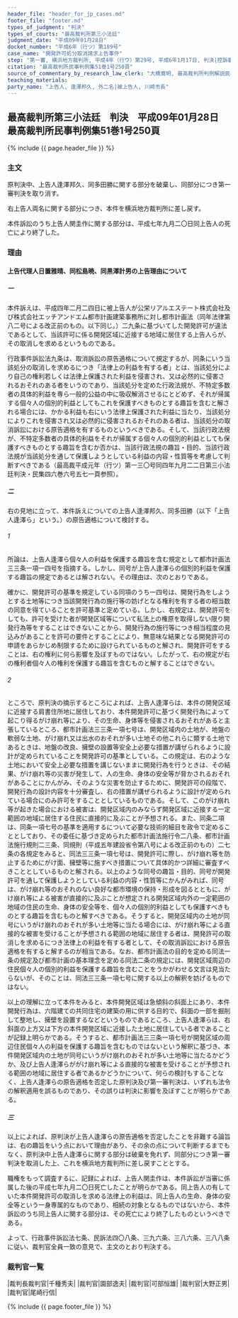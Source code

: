 ```yaml
---
header_file: "header_for_jp_cases.md"
footer_file: "footer.md"
types_of_judgment: "判決"
types_of_courts: "最高裁判所第三小法廷"
judgment_date: "平成09年01月28日"
docket_number: "平成6年（行ツ）第189号"
case_name: "開発許可処分取消請求上告事件"
step: "第一審, 横浜地方裁判所, 平成4年（行ウ）第29号, 平成6年1月17日, 判決|控訴審, 東京高等裁判所, 平成6年（行コ）第8号, 平成6年6月15日, 判決|差戻第一審, 横浜地方裁判所, 平成9年（行ウ）第10号, 平成11年4月28日, 判決"
citation: "最高裁判所民事判例集51巻1号250頁"
source_of_commentary_by_research_law_clerk: "大橋寛明, 最高裁判所判例解説民事篇平成9年度134頁"
teaching_materials:
party_name: "上告人, 逢澤邦久, 外二名|被上告人, 川崎市長"
---
```


## 最高裁判所第三小法廷　判決　平成09年01月28日　最高裁判所民事判例集51巻1号250頁

{% include {{ page.header_file }}  %}








### 主文


原判決中、上告人逢澤邦久、同多田勝に関する部分を破棄し、同部分につき第一審判決を取り消す。

右上告人両名に関する部分につき、本件を横浜地方裁判所に差し戻す。

本件訴訟のうち上告人関圭作に関する部分は、平成七年九月二〇日同上告人の死亡により終了した。





### 理由


#### 上告代理人日置雅晴、同松島暁、同黒澤計男の上告理由について

##### 一

本件訴えは、平成四年二月二四日に被上告人が公栄リアルエステート株式会社及び株式会社エッチアンドエム都市計画建築事務所に対し都市計画法（同年法律第八二号による改正前のもの。以下同じ。）二九条に基づいてした開発許可が違法であるとして、当該許可に係る開発区域に近接する地域に居住する上告人らが、その取消しを求めるというものである。

行政事件訴訟法九条は、取消訴訟の原告適格について規定するが、同条にいう当該処分の取消しを求めるにつき「法律上の利益を有する者」とは、当該処分により自己の権利若しくは法律上保護された利益を侵害され、又は必然的に侵害されるおそれのある者をいうのであり、当該処分を定めた行政法規が、不特定多数者の具体的利益を専ら一般的公益の中に吸収解消させるにとどめず、それが帰属する個々人の個別的利益としてもこれを保護すべきものとする趣旨を含むと解される場合には、かかる利益も右にいう法律上保護された利益に当たり、当該処分によりこれを侵害され又は必然的に侵害されるおそれのある者は、当該処分の取消訴訟における原告適格を有するものというべきである。そして、当該行政法規が、不特定多数者の具体的利益をそれが帰属する個々人の個別的利益としても保護すべきものとする趣旨を含むか否かは、当該行政法規の趣旨・目的、当該行政法規が当該処分を通して保護しようとしている利益の内容・性質等を考慮して判断すべきである（最高裁平成元年（行ツ）第一三〇号同四年九月二二日第三小法廷判決・民集四六巻六号五七一頁参照）。

##### 二

右の見地に立って、本件訴えについての上告人逢澤邦久、同多田勝（以下「上告人逢澤ら」という。）の原告適格について検討する。

###### 1

所論は、上告人逢澤ら個々人の利益を保護する趣旨を含む規定として都市計画法三三条一項一四号を指摘する。しかし、同号が上告人逢澤らの個別的利益を保護する趣旨の規定であるとは解されない。その理由は、次のとおりである。

確かに、開発許可の基準を規定している同項のうち一四号は、開発行為をしようとする土地等につき当該開発行為の施行等の妨げとなる権利を有する者の相当数の同意を得ていることを許可基準と定めている。しかし、右規定は、開発許可をしても、許可を受けた者が開発区域等について私法上の権原を取得しない限り開発行為等をすることはできないことから、開発行為の施行等につき相当程度の見込みがあることを許可の要件とすることにより、無意味な結果となる開発許可の申請をあらかじめ制限するために設けられているものと解され、開発許可をすることは、右の権利に何ら影響を及ぼすものではない。したがって、右の規定が右の権利者個々人の権利を保護する趣旨を含むものと解することはできない。

###### 2

ところで、原判決の摘示するところによれば、上告人逢澤らは、本件の開発区域に近接する肩書住所地に居住しており、本件開発許可に基づく開発行為によって起こり得るがけ崩れ等により、その生命、身体等を侵害されるおそれがあると主張しているところ、都市計画法三三条一項七号は、開発区域内の土地が、地盤の軟弱な土地、がけ崩れ又は出水のおそれが多い土地その他これらに類する土地であるときは、地盤の改良、擁壁の設置等安全上必要な措置が講ぜられるように設計が定められていることを開発許可の基準としている。この規定は、右のような土地において安全上必要な措置を講じないままに開発行為を行うときは、その結果、がけ崩れ等の災害が発生して、人の生命、身体の安全等が脅かされるおそれがあることにかんがみ、そのような災害を防止するために、開発許可の段階で、開発行為の設計内容を十分審査し、右の措置が講ぜられるように設計が定められている場合にのみ許可をすることとしているものである。そして、このがけ崩れ等が起きた場合における被害は、開発区域内のみならず開発区域に近接する一定範囲の地域に居住する住民に直接的に及ぶことが予想される。また、同条二項は、同条一項七号の基準を適用するについて必要な技術的細目を政令で定めることとしており、その委任に基づき定められた都市計画法施行令二八条、都市計画法施行規則二三条、同規則（平成五年建設省令第八号による改正前のもの）二七条の各規定をみると、同法三三条一項七号は、開発許可に際し、がけ崩れ等を防止するためにがけ面、擁壁等に施すべき措置について具体的かつ詳細に審査すべきこととしているものと解される。以上のような同号の趣旨・目的、同号が開発許可を通して保護しようとしている利益の内容・性質等にかんがみれば、同号は、がけ崩れ等のおそれのない良好な都市環境の保持・形成を図るとともに、がけ崩れ等による被害が直接的に及ぶことが想定される開発区域内外の一定範囲の地域の住民の生命、身体の安全等を、個々人の個別的利益としても保護すべきものとする趣旨を含むものと解すべきである。そうすると、開発区域内の土地が同号にいうがけ崩れのおそれが多い土地等に当たる場合には、がけ崩れ等による直接的な被害を受けることが予想される範囲の地域に居住する者は、開発許可の取消しを求めるにつき法律上の利益を有する者として、その取消訴訟における原告適格を有すると解するのが相当である。なお、都市計画法の目的を定める同法一条の規定及び都市計画の基本理念を定める同法二条の規定には、開発区域周辺の住民個々人の個別的利益を保護する趣旨を含むことをうかがわせる文言は見当たらないが、そのことは、同法三三条一項七号に関する以上の解釈を妨げるものではない。

以上の理解に立って本件をみると、本件開発区域は急傾斜の斜面上にあり、本件開発行為は、六階建ての共同住宅の建築の用に供する目的で、斜面の一部を掘削して整地し、擁壁を設置するなどというものであるところ、上告人逢澤らは、右斜面の上方又は下方の本件開発区域に近接した土地に居住している者であることが記録上明らかである。そうすると、都市計画法三三条一項七号が開発区域の周辺住民個々人の利益を保護する趣旨を含むものではないという解釈に基づき、本件開発区域内の土地が同号にいうがけ崩れのおそれが多い土地等に当たるかどうか、及び上告人逢澤らががけ崩れ等による直接的な被害を受けることが予想される範囲の地域に居住する者であるかどうかについて、何らの検討もすることなく、上告人逢澤らの原告適格を否定した原判決及び第一審判決は、いずれも法令の解釈適用を誤るものであり、その誤りは判決に影響を及ぼすことが明らかである。

##### 三

以上によれば、原判決が上告人逢澤らの原告適格を否定したことを非難する論旨は、右の趣旨をいう点において理由があり、その余の点について判断するまでもなく、原判決中上告人逢澤らに関する部分は破棄を免れず、同部分につき第一審判決を取消した上、これを横浜地方裁判所に差し戻すこととする。

職権をもって調査するに、記録によれば、上告人関圭作は、本件訴訟が当審に係属した後の平成七年九月二〇日死亡したことが明らかである。同上告人の有していた本件開発許可の取消しを求める法律上の利益は、同上告人の生命、身体の安全等という一身専属的なものであり、相続の対象となるものではないから、本件訴訟のうち同上告人に関する部分は、その死亡により終了したものというべきである。

よって、行政事件訴訟法七条、民訴法四〇八条、三九六条、三八六条、三八八条に従い、裁判官全員一致の意見で、主文のとおり判決する。

### 裁判官一覧

|裁判長裁判官|千種秀夫|
|裁判官|園部逸夫|
|裁判官|可部恒雄|
|裁判官|大野正男|
|裁判官|尾崎行信|




{% include {{ page.footer_file }}  %}
